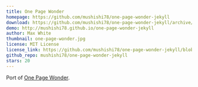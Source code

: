 ```yaml
---
title: One Page Wonder
homepage: https://github.com/mushishi78/one-page-wonder-jekyll
download: https://github.com/mushishi78/one-page-wonder-jekyll/archive/gh-pages.zip
demo: http://mushishi78.github.io/one-page-wonder-jekyll
author: Max White
thumbnail: one-page-wonder.jpg
license: MIT License
license_link: https://github.com/mushishi78/one-page-wonder-jekyll/blob/gh-pages/LICENSE.txt
github_repo: mushishi78/one-page-wonder-jekyll
stars: 20
---
```


Port of [One Page Wonder](https://github.com/IronSummitMedia/startbootstrap-one-page-wonder).
